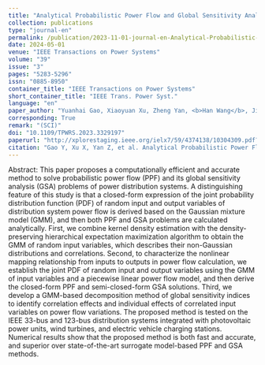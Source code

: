 ```yaml
---
title: "Analytical Probabilistic Power Flow and Global Sensitivity Analysis of Distribution Systems Based on Gaussian Mixture Model of Input-Output Variables"
collection: publications
type: "journal-en"
permalink: /publication/2023-11-01-journal-en-Analytical-Probabilistic-Power-Flow-and-Global-Sensitivity-Analysis
date: 2024-05-01
venue: "IEEE Transactions on Power Systems"
volume: "39"
issue: "3"
pages: "5283-5296"
issn: "0885-8950"
container_title: "IEEE Transactions on Power Systems"
short_container_title: "IEEE Trans. Power Syst."
language: "en"
paper_author: "Yuanhai Gao, Xiaoyuan Xu, Zheng Yan, <b>Han Wang</b>, Jian Ping, Bo Yang, Xinping Guan"
corresponding: True
remark: "(SCI)"
doi: "10.1109/TPWRS.2023.3329197"
paperurl: "http://xplorestaging.ieee.org/ielx7/59/4374138/10304309.pdf?arnumber=10304309"
citation: "Gao Y, Xu X, Yan Z, et al. Analytical Probabilistic Power Flow And Global Sensitivity Analysis of Distribution Systems Based on Gaussian Mixture Model of Input-Output Variables[J]. IEEE Transactions on Power Systems, 2023."
---
```


Abstract:
This paper proposes a computationally efficient and accurate method to solve probabilistic power flow (PPF) and its global sensitivity analysis (GSA) problems of power distribution systems. A distinguishing feature of this study is that a closed-form expression of the joint probability distribution function (PDF) of random input and output variables of distribution system power flow is derived based on the Gaussian mixture model (GMM), and then both PPF and GSA problems are calculated analytically. First, we combine kernel density estimation with the density-preserving hierarchical expectation maximization algorithm to obtain the GMM of random input variables, which describes their non-Gaussian distributions and correlations. Second, to characterize the nonlinear mapping relationship from inputs to outputs in power flow calculation, we establish the joint PDF of random input and output variables using the GMM of input variables and a piecewise linear power flow model, and then derive the closed-form PPF and semi-closed-form GSA solutions. Third, we develop a GMM-based decomposition method of global sensitivity indices to identify correlation effects and individual effects of correlated input variables on power flow variations. The proposed method is tested on the IEEE 33-bus and 123-bus distribution systems integrated with photovoltaic power units, wind turbines, and electric vehicle charging stations. Numerical results show that the proposed method is both fast and accurate, and superior over state-of-the-art surrogate model-based PPF and GSA methods.
